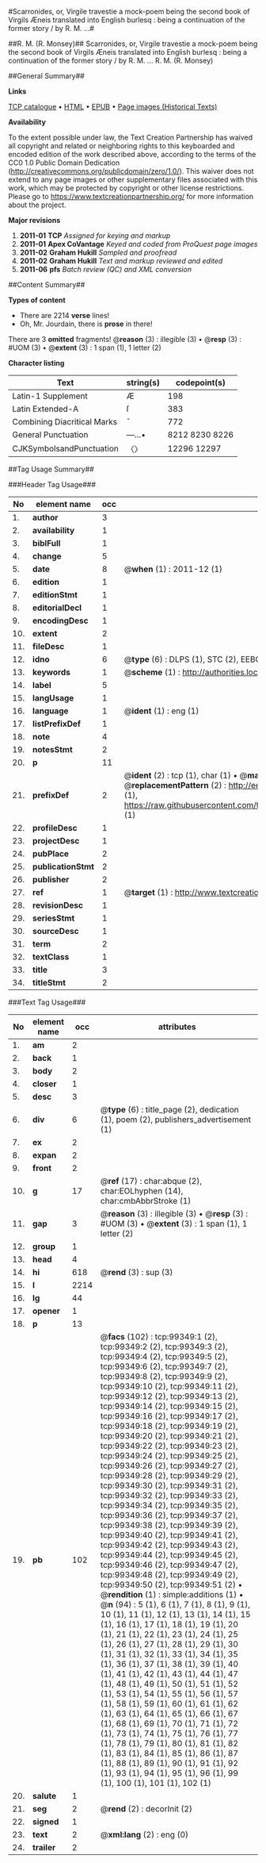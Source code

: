 #Scarronides, or, Virgile travestie a mock-poem being the second book of Virgils Æneis translated into English burlesq : being a continuation of the former story / by R. M. ...#

##R. M. (R. Monsey)##
Scarronides, or, Virgile travestie a mock-poem being the second book of Virgils Æneis translated into English burlesq : being a continuation of the former story / by R. M. ...
R. M. (R. Monsey)

##General Summary##

**Links**

[TCP catalogue](http://www.ota.ox.ac.uk/tcp/)  • 
[HTML](http://tei.it.ox.ac.uk/tcp/Texts-HTML/free/A51/A51163.html)  • 
[EPUB](http://tei.it.ox.ac.uk/tcp/Texts-EPUB/free/A51/A51163.epub) • 
[Page images (Historical Texts)](https://historicaltexts.jisc.ac.uk/eebo-13385915e)

**Availability**

To the extent possible under law, the Text Creation Partnership has waived all copyright and related or neighboring rights to this keyboarded and encoded edition of the work described above, according to the terms of the CC0 1.0 Public Domain Dedication (http://creativecommons.org/publicdomain/zero/1.0/). This waiver does not extend to any page images or other supplementary files associated with this work, which may be protected by copyright or other license restrictions. Please go to https://www.textcreationpartnership.org/ for more information about the project.

**Major revisions**

1. __2011-01__ __TCP__ *Assigned for keying and markup*
1. __2011-01__ __Apex CoVantage__ *Keyed and coded from ProQuest page images*
1. __2011-02__ __Graham Hukill__ *Sampled and proofread*
1. __2011-02__ __Graham Hukill__ *Text and markup reviewed and edited*
1. __2011-06__ __pfs__ *Batch review (QC) and XML conversion*

##Content Summary##

**Types of content**

  * There are 2214 **verse** lines!
  * Oh, Mr. Jourdain, there is **prose** in there!

There are 3 **omitted** fragments! 
 @__reason__ (3) : illegible (3)  •  @__resp__ (3) : #UOM (3)  •  @__extent__ (3) : 1 span (1), 1 letter (2)

**Character listing**


|Text|string(s)|codepoint(s)|
|---|---|---|
|Latin-1 Supplement|Æ|198|
|Latin Extended-A|ſ|383|
|Combining             Diacritical Marks|̄|772|
|General Punctuation|—…•|8212 8230 8226|
|CJKSymbolsandPunctuation|〈〉|12296 12297|

##Tag Usage Summary##

###Header Tag Usage###

|No|element name|occ|attributes|
|---|---|---|---|
|1.|__author__|3||
|2.|__availability__|1||
|3.|__biblFull__|1||
|4.|__change__|5||
|5.|__date__|8| @__when__ (1) : 2011-12 (1)|
|6.|__edition__|1||
|7.|__editionStmt__|1||
|8.|__editorialDecl__|1||
|9.|__encodingDesc__|1||
|10.|__extent__|2||
|11.|__fileDesc__|1||
|12.|__idno__|6| @__type__ (6) : DLPS (1), STC (2), EEBO-CITATION (1), OCLC (1), VID (1)|
|13.|__keywords__|1| @__scheme__ (1) : http://authorities.loc.gov/ (1)|
|14.|__label__|5||
|15.|__langUsage__|1||
|16.|__language__|1| @__ident__ (1) : eng (1)|
|17.|__listPrefixDef__|1||
|18.|__note__|4||
|19.|__notesStmt__|2||
|20.|__p__|11||
|21.|__prefixDef__|2| @__ident__ (2) : tcp (1), char (1)  •  @__matchPattern__ (2) : ([0-9\-]+):([0-9IVX]+) (1), (.+) (1)  •  @__replacementPattern__ (2) : http://eebo.chadwyck.com/downloadtiff?vid=$1&page=$2 (1), https://raw.githubusercontent.com/textcreationpartnership/Texts/master/tcpchars.xml#$1 (1)|
|22.|__profileDesc__|1||
|23.|__projectDesc__|1||
|24.|__pubPlace__|2||
|25.|__publicationStmt__|2||
|26.|__publisher__|2||
|27.|__ref__|1| @__target__ (1) : http://www.textcreationpartnership.org/docs/. (1)|
|28.|__revisionDesc__|1||
|29.|__seriesStmt__|1||
|30.|__sourceDesc__|1||
|31.|__term__|2||
|32.|__textClass__|1||
|33.|__title__|3||
|34.|__titleStmt__|2||


###Text Tag Usage###

|No|element name|occ|attributes|
|---|---|---|---|
|1.|__am__|2||
|2.|__back__|1||
|3.|__body__|2||
|4.|__closer__|1||
|5.|__desc__|3||
|6.|__div__|6| @__type__ (6) : title_page (2), dedication (1), poem (2), publishers_advertisement (1)|
|7.|__ex__|2||
|8.|__expan__|2||
|9.|__front__|2||
|10.|__g__|17| @__ref__ (17) : char:abque (2), char:EOLhyphen (14), char:cmbAbbrStroke (1)|
|11.|__gap__|3| @__reason__ (3) : illegible (3)  •  @__resp__ (3) : #UOM (3)  •  @__extent__ (3) : 1 span (1), 1 letter (2)|
|12.|__group__|1||
|13.|__head__|4||
|14.|__hi__|618| @__rend__ (3) : sup (3)|
|15.|__l__|2214||
|16.|__lg__|44||
|17.|__opener__|1||
|18.|__p__|13||
|19.|__pb__|102| @__facs__ (102) : tcp:99349:1 (2), tcp:99349:2 (2), tcp:99349:3 (2), tcp:99349:4 (2), tcp:99349:5 (2), tcp:99349:6 (2), tcp:99349:7 (2), tcp:99349:8 (2), tcp:99349:9 (2), tcp:99349:10 (2), tcp:99349:11 (2), tcp:99349:12 (2), tcp:99349:13 (2), tcp:99349:14 (2), tcp:99349:15 (2), tcp:99349:16 (2), tcp:99349:17 (2), tcp:99349:18 (2), tcp:99349:19 (2), tcp:99349:20 (2), tcp:99349:21 (2), tcp:99349:22 (2), tcp:99349:23 (2), tcp:99349:24 (2), tcp:99349:25 (2), tcp:99349:26 (2), tcp:99349:27 (2), tcp:99349:28 (2), tcp:99349:29 (2), tcp:99349:30 (2), tcp:99349:31 (2), tcp:99349:32 (2), tcp:99349:33 (2), tcp:99349:34 (2), tcp:99349:35 (2), tcp:99349:36 (2), tcp:99349:37 (2), tcp:99349:38 (2), tcp:99349:39 (2), tcp:99349:40 (2), tcp:99349:41 (2), tcp:99349:42 (2), tcp:99349:43 (2), tcp:99349:44 (2), tcp:99349:45 (2), tcp:99349:46 (2), tcp:99349:47 (2), tcp:99349:48 (2), tcp:99349:49 (2), tcp:99349:50 (2), tcp:99349:51 (2)  •  @__rendition__ (1) : simple:additions (1)  •  @__n__ (94) : 5 (1), 6 (1), 7 (1), 8 (1), 9 (1), 10 (1), 11 (1), 12 (1), 13 (1), 14 (1), 15 (1), 16 (1), 17 (1), 18 (1), 19 (1), 20 (1), 21 (1), 22 (1), 23 (1), 24 (1), 25 (1), 26 (1), 27 (1), 28 (1), 29 (1), 30 (1), 31 (1), 32 (1), 33 (1), 34 (1), 35 (1), 36 (1), 37 (1), 38 (1), 39 (1), 40 (1), 41 (1), 42 (1), 43 (1), 44 (1), 47 (1), 48 (1), 49 (1), 50 (1), 51 (1), 52 (1), 53 (1), 54 (1), 55 (1), 56 (1), 57 (1), 58 (1), 59 (1), 60 (1), 61 (1), 62 (1), 63 (1), 64 (1), 65 (1), 66 (1), 67 (1), 68 (1), 69 (1), 70 (1), 71 (1), 72 (1), 73 (1), 74 (1), 75 (1), 76 (1), 77 (1), 78 (1), 79 (1), 80 (1), 81 (1), 82 (1), 83 (1), 84 (1), 85 (1), 86 (1), 87 (1), 88 (1), 89 (1), 90 (1), 91 (1), 92 (1), 93 (1), 94 (1), 95 (1), 96 (1), 99 (1), 100 (1), 101 (1), 102 (1)|
|20.|__salute__|1||
|21.|__seg__|2| @__rend__ (2) : decorInit (2)|
|22.|__signed__|1||
|23.|__text__|2| @__xml:lang__ (2) : eng (0)|
|24.|__trailer__|2||
